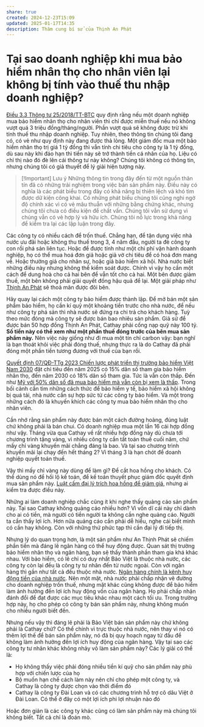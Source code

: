 ```yaml
---
share: true
created: 2024-12-23T15:09
updated: 2025-01-17T14:35
description: Thâm cung bí sử của Thịnh An Phát
---
```

# Tại sao doanh nghiệp khi mua bảo hiểm nhân thọ cho nhân viên lại không bị tính vào thuế thu nhập doanh nghiệp?
[Điều 3.3 Thông tư 25/2018/TT-BTC](https://thuvienphapluat.vn/phap-luat/cong-ty-mua-bao-hiem-nhan-tho-cho-nhan-vien-co-duoc-tinh-vao-chi-phi-duoc-tru-khi-tinh-thue-thu-nha-626376-83663.html "Công ty mua bảo hiểm nhân thọ cho nhân viên có được tính vào chi phí được trừ khi tính thuế thu nhập doanh nghiệp không?") quy định rằng nếu một doanh nghiệp mua bảo hiểm nhân thọ cho nhân viên thì chỉ được miễn thuế nếu nó không vượt quá 3 triệu đồng/tháng/người. Phần vượt quá sẽ không được trừ khi tính thuế thu nhập doanh nghiệp. Tuy nhiên, theo thông tin chúng tôi đang có, có vẻ như quy định này đang được thả lỏng. Một giám đốc mua một bảo hiểm nhân thọ trị giá 1 tỷ đồng thì vẫn tính chi tiêu cho công ty là 1 tỷ đồng, dù sau này khi đáo hạn thì tiền này sẽ trở thành tiền cá nhân của họ. Liệu có chỉ thị nào đó đè lên cái thông tư này không? Chúng tôi không có thông tin, nhưng chúng tôi có giả thuyết để lý giải hiện tượng này.

> [!Important] Lưu ý
> Những thông tin trong đây đến từ một nguồn thân tín đã có những trải nghiệm trong việc bán sản phẩm này. Điều này có nghĩa là các phát biểu trong đây có khả năng bị thiên lệch và khó tìm được dữ kiện công khai. Có những phát biểu chúng tôi cũng nghi ngờ độ chính xác vì có vẻ mâu thuẫn với những bằng chứng khác, nhưng chúng tôi chưa có điều kiện để chất vấn. Chúng tôi vẫn sử dụng vì chúng vẫn có vẻ hợp lý và hữu ích. Chúng tôi nỗ lực trong khả năng để kiểm tra lại các lập luận trong đây.

Các công ty có nhiều cách để trốn thuế. Chẳng hạn, để tận dụng việc nhà nước ưu đãi hoặc không thu thuế trong 3, 4 năm đầu, người ta đẻ công ty con rồi phá sản liên tục. Hoặc để được tính như một chi phí vận hành doanh nghiệp, họ có thể mua hoá đơn giả hoặc giả vờ chi tiêu để có hoá đơn mang về. Hoặc thưởng giả cho nhân sự, hoặc giả bảo hiểm xã hội. Nhà nước biết những điều này nhưng không thể kiểm soát được. Chính vì vậy họ cần một cách để dung hoà cho cả hai bên để vẫn tốt cho cả hai. Một bên được giảm thuế, một bên không phải giải quyết đống hậu quả để lại. Một giải pháp như [Thịnh An Phát](../../Ch%C3%ADnh%20s%C3%A1ch%20c%C3%B4ng%20ty/B%E1%BA%A3o%20hi%E1%BB%83m/S%E1%BA%A3n%20ph%E1%BA%A9m/%C3%9D%20%C4%91%E1%BB%93%20thi%E1%BA%BFt%20k%E1%BA%BF%20c%E1%BB%A7a%20s%E1%BA%A3n%20ph%E1%BA%A9m%20Th%E1%BB%8Bnh%20An%20Ph%C3%A1t%20c%E1%BB%A7a%20Cathay.md) sẽ thoả mãn được đôi bên.

Hãy quay lại cách một công ty bảo hiểm được thành lập. Để mở bán một sản phẩm bảo hiểm, họ cần kí quỹ một khoảng tiền trước cho nhà nước, để nếu như công ty phá sản thì nhà nước sẽ đứng ra chi trả cho khách hàng. Tuỳ theo mức đóng mà công ty sẽ được bán bao nhiêu sản phẩm. Giả sử để được bán 50 hợp đồng Thịnh An Phát, Cathay phải cống nạp quỹ này 100 tỷ. **Số tiền này có thể xem như một phần thuế đóng trước của bên mua sản phẩm này.** Nên việc này giống như đi mua một tín chỉ carbon vậy: bạn nghĩ là bạn thoát khỏi việc phải đóng thuế, nhưng thực ra là do Cathay đã phải đóng một phần tiền tương đương với thuế của bạn rồi.

[Quyết định 07/QĐ-TTg 2023 Chiến lược phát triển thị trường bảo hiểm Việt Nam 2030](https://thuvienphapluat.vn/van-ban/Bao-hiem/Quyet-dinh-07-QD-TTg-2023-Chien-luoc-phat-trien-thi-truong-bao-hiem-Viet-Nam-2030-549116.aspx "Quyết định 07/QĐ-TTg 2023 Chiến lược phát triển thị trường bảo hiểm Việt Nam 2030") đặt chỉ tiêu đến năm 2025 có 15% dân số tham gia bảo hiểm nhân thọ, đến năm 2030 có 18% dân số tham gia. Tức là vẫn còn thấp. Đến như [Mỹ với 50% dân số đã mua bảo hiểm mà vẫn còn bị xem là thấp](../../../%E2%9A%A1Hi%E1%BB%83u%20bi%E1%BA%BFt%20s%C3%A2u/T%E1%BB%95%20ch%E1%BB%A9c%20t%C3%A0i%20ch%C3%ADnh/B%E1%BA%A3o%20hi%E1%BB%83m/M%E1%BB%99t%20n%E1%BB%ADa%20d%C3%A2n%20s%E1%BB%91%20M%E1%BB%B9%20c%C3%B3%20b%E1%BA%A3o%20hi%E1%BB%83m%20nh%C3%A2n%20th%E1%BB%8D.md). Trong bối cảnh cần tìm những cách thức để bảo hiểm y tế, bảo hiểm xã hội không bị quá tải, nhà nước cần sự hợp sức từ các công ty bảo hiểm. Và một trong những cách đó là khuyến khích các công ty mua bảo hiểm nhân thọ cho nhân viên.

Cần nhớ rằng sản phẩm này được bán một cách đường hoàng, đúng luật chứ không phải là bán chui. Có doanh nghiệp mua một lần 16 cái hợp đồng như vậy. Tháng vừa qua Cathay về rất nhiều hợp đồng này dù chưa tới chương trình tặng vàng, vì nhiều công ty cần tất toán thuế cuối năm, chứ mấy chỉ vàng khuyến mãi chẳng đáng là bao. Và tại sao chương trình khuyến mãi lại chạy đến hết tháng 2? Vì tháng 3 là hạn chót để doanh nghiệp quyết toán thuế. 

Vậy thì mấy chỉ vàng này dùng để làm gì? Để cắt hoa hồng cho khách. Có thể dùng nó để hối lộ kế toán, để kế toán thuyết phục giám đốc quyết định mua sản phẩm này. [Luật cấm đại lý trích hoa hồng để giảm giá](./Lu%E1%BA%ADt%20c%E1%BA%A5m%20%C4%91%E1%BA%A1i%20l%C3%BD%20tr%C3%ADch%20hoa%20h%E1%BB%93ng%20%C4%91%E1%BB%83%20gi%E1%BA%A3m%20gi%C3%A1.md), nhưng ai kiểm tra được điều này.

Những ai làm doanh nghiệp chắc cũng ít khi nghe thấy quảng cáo sản phẩm này. Tại sao Cathay không quảng cáo nhiều hơn? Vì vốn dĩ cái này chỉ dành cho ai có tiền, mà người có tiền người ta không cần nghe quảng cáo. Người ta cần thấy lợi ích. Hơn nữa quảng cáo cần phải dễ hiểu, nghe cái biết mình có cần hay không. Còn với những thứ phức tạp thì cần đại lý đi tiếp thị. 

Nhưng lý do quan trọng hơn, là một sản phẩm như An Thịnh Phát sẽ chiếm phần tiền mà đáng lẽ ngân hàng có thể huy động được. Quan sát thị trường bảo hiểm nhân thọ và ngân hàng, bạn sẽ thấy thành phần tham gia khá khác nhau. Với bảo hiểm, có lẽ chỉ có duy nhất Bảo Việt là thuộc nhà nước, các công ty còn lại đều là công ty tư nhân đến từ nước ngoài. Còn với ngân hàng thì gần như tất cả đều thuộc nhà nước. [Ngân hàng chính là kênh huy động tiền của nhà nước](../../../%E2%9A%A1Hi%E1%BB%83u%20bi%E1%BA%BFt%20s%C3%A2u/T%E1%BB%95%20ch%E1%BB%A9c%20t%C3%A0i%20ch%C3%ADnh/T%E1%BB%95%20ch%E1%BB%A9c%20t%C3%ADn%20d%E1%BB%A5ng/Ng%C3%A2n%20h%C3%A0ng,%20%C4%91i%E1%BB%83m%20t%C3%ADn%20d%E1%BB%A5ng/Ng%C3%A2n%20h%C3%A0ng%20ch%C3%ADnh%20l%C3%A0%20k%C3%AAnh%20huy%20%C4%91%E1%BB%99ng%20ti%E1%BB%81n%20c%E1%BB%A7a%20nh%C3%A0%20n%C6%B0%E1%BB%9Bc.md). Nên một mặt, nhà nước phải chấp nhận vẽ đường cho doanh nghiệp trốn thuế, nhưng mặt khác cũng không được để bảo hiểm làm ảnh hưởng đến lợi ích huy động vốn của ngân hàng. Họ phải chấp nhận đánh đổi để đạt được các mục tiêu khác nhau một cách tối ưu. Trong trường hợp này, họ cho phép có công ty bán sản phẩm này, nhưng không muốn cho nhiều người biết đến.

Nhưng nếu vậy thì đáng lẽ phải là Bảo Việt bán sản phẩm này chứ không phải là Cathay chứ? Có thể chính vì trực thuộc nhà nước, nên thay vì nó có thêm lợi thế để bán sản phẩm này, nó đã bị quy hoạch ngay từ đầu để không làm ảnh hưởng đến lợi ích huy động của ngân hàng. Vậy tại sao các công ty tư nhân khác không nhảy vô làm sản phẩm này? Các lý giải có thể là:
- Họ không thấy việc phải đóng nhiều tiền kí quỹ cho sản phẩm này phù hợp với chiến lược của họ
- Bộ muốn hạn chế cách làm này nên chỉ cho phép một công ty, và Cathay là công ty được chọn vào thời điểm đó
- Cathay là công ty Đài Loan và có các chương trình hỗ trợ cô dâu Việt ở Đài Loan. Có thể ở đây có một lợi ích phi lợi nhuận nào đó

Hoặc đơn giản là các công ty khác cũng có làm sản phẩm này mà chúng tôi không biết. Tất cả chỉ là đoán mò.
